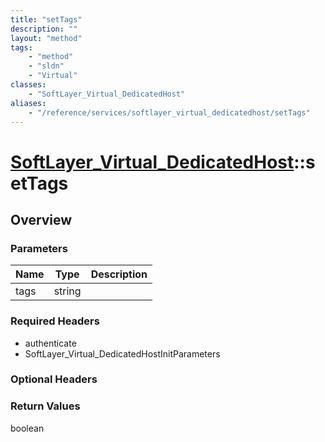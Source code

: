 ```yaml
---
title: "setTags"
description: ""
layout: "method"
tags:
    - "method"
    - "sldn"
    - "Virtual"
classes:
    - "SoftLayer_Virtual_DedicatedHost"
aliases:
    - "/reference/services/softlayer_virtual_dedicatedhost/setTags"
---
```

# [SoftLayer_Virtual_DedicatedHost](/reference/services/SoftLayer_Virtual_DedicatedHost)::setTags




## Overview 


### Parameters 
|Name | Type | Description |
| --- | --- | --- |
|tags| string| |


### Required Headers
* authenticate
* SoftLayer_Virtual_DedicatedHostInitParameters

### Optional Headers

### Return Values
boolean

